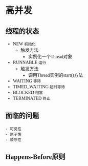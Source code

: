<span style="font-family: Monaco">

# 高并发

## 线程的状态
   - NEW `初始化`
     - 触发方法
       - 实例化一个Thread对象
   - RUNNABLE `运行`
     - 触发方法
       - 调用Thread实例的start()方法
   - WAITING `等待`
   - TIMED_WAITING `超时等待`
   - BLOCKED `阻塞`
   - TERMINATED `终止`
## 面临的问题
    - 可见性
    - 原子性
    - 顺序性
## Happens-Before原则

</span>